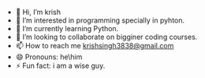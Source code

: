 - 👋 Hi, I’m krish
- 👀 I’m interested in programming specially in pyhton.
- 🌱 I’m currently learning Python.
- 💞️ I’m looking to collaborate on bigginer coding courses.
- 📫 How to reach me krishsingh3838@gmail.com
- 😄 Pronouns: he\him
- ⚡ Fun fact: i am a wise guy.

<!---
krishxtx/krishxtx is a ✨ special ✨ repository because its `README.md` (this file) appears on your GitHub profile.
You can click the Preview link to take a look at your changes.
--->
